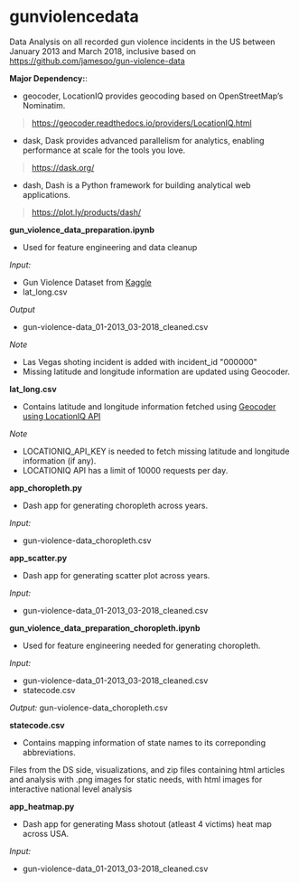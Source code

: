 # gunviolencedata

Data Analysis on all recorded gun violence incidents in the US between January 2013 and March 2018, inclusive based on https://github.com/jamesqo/gun-violence-data

**Major Dependency:**:
* geocoder, LocationIQ provides geocoding based on OpenStreetMap’s Nominatim.
> https://geocoder.readthedocs.io/providers/LocationIQ.html
* dask, Dask provides advanced parallelism for analytics, enabling performance at scale for the tools you love.
> https://dask.org/
* dash, Dash is a Python framework for building analytical web applications.
> https://plot.ly/products/dash/

**gun_violence_data_preparation.ipynb**

* Used for feature engineering and data cleanup

_Input:_
* Gun Violence Dataset from [Kaggle](https://www.kaggle.com/jameslko/gun-violence-data) 
* lat_long.csv 

_Output_
* gun-violence-data_01-2013_03-2018_cleaned.csv

_Note_
* Las Vegas shoting incident is added with incident_id "000000"
* Missing latitude and longitude information are updated using Geocoder.

**lat_long.csv**

* Contains latitude and longitude information fetched using [Geocoder using LocationIQ API](https://geocoder.readthedocs.io/providers/LocationIQ.html)

_Note_
* LOCATIONIQ_API_KEY is needed to fetch missing latitude and longitude information (if any). 
* LOCATIONIQ API has a limit of 10000 requests per day.

**app_choropleth.py**

* Dash app for generating choropleth across years.

_Input:_
* gun-violence-data_choropleth.csv

**app_scatter.py**

* Dash app for generating scatter plot across years.

_Input:_
* gun-violence-data_01-2013_03-2018_cleaned.csv

**gun_violence_data_preparation_choropleth.ipynb**

* Used for feature engineering needed for generating choropleth.

_Input:_
* gun-violence-data_01-2013_03-2018_cleaned.csv
* statecode.csv

_Output:_
gun-violence-data_choropleth.csv

**statecode.csv**

* Contains mapping information of state names to its correponding abbreviations.

Files from the DS side, visualizations, and zip files containing html articles and analysis with .png images
for static needs, with html images for interactive national level analysis

**app_heatmap.py**

* Dash app for generating Mass shotout (atleast 4 victims) heat map across USA.

_Input:_
* gun-violence-data_01-2013_03-2018_cleaned.csv
